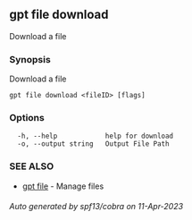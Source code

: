 ## gpt file download

Download a file

### Synopsis

Download a file

```
gpt file download <fileID> [flags]
```

### Options

```
  -h, --help            help for download
  -o, --output string   Output File Path
```

### SEE ALSO

* [gpt file](gpt_file.md)	 - Manage files

###### Auto generated by spf13/cobra on 11-Apr-2023
